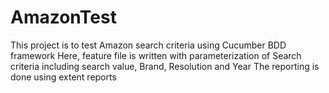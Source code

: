 # AmazonTest
This project is to test Amazon search criteria using Cucumber BDD framework
Here, feature file is written with parameterization of Search criteria including search value, Brand, Resolution and Year
The reporting is done using extent reports